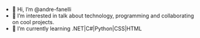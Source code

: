 - 👋 Hi, I’m @andre-fanelli
- 👀 I’m interested in talk about technology, programming and collaborating on cool projects. 
- 🌱 I’m currently learning .NET|C#|Python|CSS|HTML

<!---
andre-fanelli/andre-fanelli is a ✨ special ✨ repository because its `README.md` (this file) appears on your GitHub profile.
You can click the Preview link to take a look at your changes.
--->
